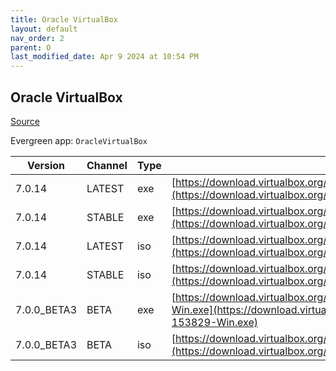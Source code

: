 ```yaml
---
title: Oracle VirtualBox
layout: default
nav_order: 2
parent: O
last_modified_date: Apr 9 2024 at 10:54 PM
---
```


## Oracle VirtualBox

[Source](https://www.virtualbox.org/)

Evergreen app: `OracleVirtualBox`

| Version     | Channel | Type | URI                                                                                                                                                                                          |
| ----------- | ------- | ---- | -------------------------------------------------------------------------------------------------------------------------------------------------------------------------------------------- |
| 7.0.14      | LATEST  | exe  | [https://download.virtualbox.org/virtualbox/7.0.14/VirtualBox-7.0.14-161095-Win.exe](https://download.virtualbox.org/virtualbox/7.0.14/VirtualBox-7.0.14-161095-Win.exe)                     |
| 7.0.14      | STABLE  | exe  | [https://download.virtualbox.org/virtualbox/7.0.14/VirtualBox-7.0.14-161095-Win.exe](https://download.virtualbox.org/virtualbox/7.0.14/VirtualBox-7.0.14-161095-Win.exe)                     |
| 7.0.14      | LATEST  | iso  | [https://download.virtualbox.org/virtualbox/7.0.14/VBoxGuestAdditions_7.0.14.iso](https://download.virtualbox.org/virtualbox/7.0.14/VBoxGuestAdditions_7.0.14.iso)                           |
| 7.0.14      | STABLE  | iso  | [https://download.virtualbox.org/virtualbox/7.0.14/VBoxGuestAdditions_7.0.14.iso](https://download.virtualbox.org/virtualbox/7.0.14/VBoxGuestAdditions_7.0.14.iso)                           |
| 7.0.0_BETA3 | BETA    | exe  | [https://download.virtualbox.org/virtualbox/7.0.0_BETA3/VirtualBox-7.0.0_BETA3-153829-Win.exe](https://download.virtualbox.org/virtualbox/7.0.0_BETA3/VirtualBox-7.0.0_BETA3-153829-Win.exe) |
| 7.0.0_BETA3 | BETA    | iso  | [https://download.virtualbox.org/virtualbox/7.0.0_BETA3/VBoxGuestAdditions_7.0.0_BETA3.iso](https://download.virtualbox.org/virtualbox/7.0.0_BETA3/VBoxGuestAdditions_7.0.0_BETA3.iso)       |
